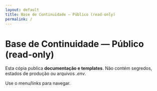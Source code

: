 ```yaml
---
layout: default
title: Base de Continuidade — Público (read-only)
permalink: /
---
```


# Base de Continuidade — Público (read-only)

Esta cópia publica **documentação e templates**.
Não contém segredos, estados de produção ou arquivos *.env*.

Use o menu/links para navegar.
